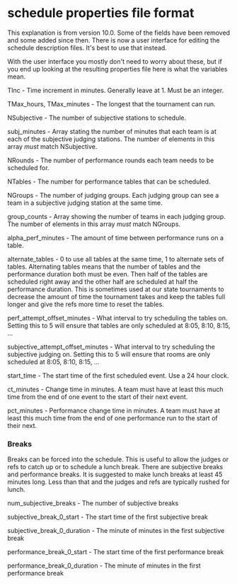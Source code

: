 # schedule properties file format

This explanation is from version 10.0. Some of the fields have been removed and some added since then. There is now a user interface for editing the schedule description files. It's best to use that instead. 

With the user interface you mostly don't need to worry about these, but if you end up looking at the resulting properties file here is what the variables mean.

TInc - Time increment in minutes. Generally leave at 1. Must be an integer.

TMax\_hours, TMax\_minutes - The longest that the tournament can run.

NSubjective - The number of subjective stations to schedule.

subj\_minutes - Array stating the number of minutes that each team is at
each of the subjective judging stations. The number of elements in this
array *must* match NSubjective.

NRounds - The number of performance rounds each team needs to be scheduled for.

NTables - The number for performance tables that can  be scheduled.

NGroups - The number of judging groups. Each judging group can see a team in a subjective judging station at the same time.

group_counts - Array showing the number of teams in each judging group. The number of elements in this array *must* match NGroups.

alpha\_perf\_minutes - The amount of time between performance runs on a table.

alternate\_tables - 0 to use all tables at the same time, 1 to alternate
sets of tables. Alternating tables means that the number of tables and the
performance duration both must be even. Then half of the tables are
scheduled right away and the other half are scheduled at half the
performance duration. This is sometimes used at our state tournaments to
decrease the amount of time the tournament takes and keep the tables full
longer and give the refs more time to reset the tables.

perf\_attempt\_offset\_minutes - What interval to try scheduling the tables
on. Setting this to 5 will ensure that tables are only scheduled at 8:05,
8:10, 8:15, ...

subjective\_attempt\_offset\_minutes - What interval to try scheduling the
subjective judging on. Setting this to 5 will ensure that rooms are only
scheduled at 8:05, 8:10, 8:15, ...

start\_time - The start time of the first scheduled event. Use a 24 hour clock.

ct\_minutes - Change time in minutes. A team must have at least this much time from the end of one event to the start of their next event.

pct\_minutes - Performance change time in minutes. A team must have at least this much time from the end of one performance run to the start of their next.

### Breaks

Breaks can be forced into the schedule. This is useful to allow the judges
or refs to catch up or to schedule a lunch break. There are subjective
breaks and performance breaks. It is suggested to make lunch breaks at
least 45 minutes long. Less than that and the judges and refs are typically
rushed for lunch.

num\_subjective\_breaks - The number of subjective breaks

subjective\_break\_0\_start - The start time of the first subjective break

subjective\_break\_0\_duration - The minute of minutes in the first subjective break

performance\_break\_0\_start - The start time of the first performance break

performance\_break\_0\_duration - The minute of minutes in the first performance break
